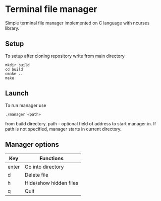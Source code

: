 # Terminal file manager

Simple terminal file manager implemented on C language with ncurses library.

## Setup

To setup after cloning repository write from main directory
```
mkdir build
cd build
cmake ..
make
```

## Launch

To run manager use
```
./manager <path>
```
from build directory. path - optional field of address to start manager in. If path is not specified, manager starts in current directory.

## Manager options
| Key | Functions |
|-----|-----------|
| enter | Go into directory |
| d | Delete file |
| h | Hide/show hidden files |
| q | Quit |
